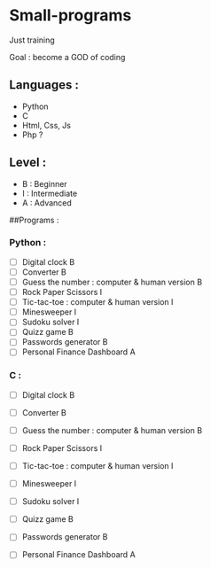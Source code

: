 # Small-programs
Just training

Goal : become a GOD of coding

## Languages :
- Python
- C
- Html, Css, Js
- Php ?

## Level :
- B : Beginner
- I : Intermediate
- A : Advanced

##Programs :

### Python :
- [ ] Digital clock B
- [ ] Converter B
- [ ] Guess the number : computer & human version B
- [ ] Rock Paper Scissors I
- [ ] Tic-tac-toe : computer & human version I
- [ ] Minesweeper I
- [ ] Sudoku solver I
- [ ] Quizz game B
- [ ] Passwords generator B
- [ ] Personal Finance Dashboard A

### C :
- [ ] Digital clock B
- [ ] Converter B
- [ ] Guess the number : computer & human version B
- [ ] Rock Paper Scissors I
- [ ] Tic-tac-toe : computer & human version I
- [ ] Minesweeper I
- [ ] Sudoku solver I
- [ ] Quizz game B
- [ ] Passwords generator B
- [ ] Personal Finance Dashboard A

